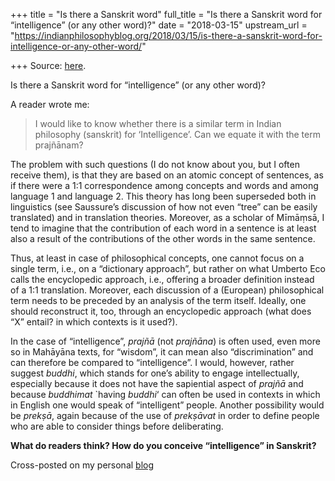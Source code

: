 +++
title = "Is there a Sanskrit word"
full_title = "Is there a Sanskrit word for “intelligence” (or any other word)?"
date = "2018-03-15"
upstream_url = "https://indianphilosophyblog.org/2018/03/15/is-there-a-sanskrit-word-for-intelligence-or-any-other-word/"

+++
Source: [here](https://indianphilosophyblog.org/2018/03/15/is-there-a-sanskrit-word-for-intelligence-or-any-other-word/).

Is there a Sanskrit word for “intelligence” (or any other word)?

A reader wrote me:

> I would like to know whether there is a similar term in Indian
> philosophy (sanskrit) for ‘Intelligence’. Can we equate it with the
> term prajñānam?

The problem with such questions (I do not know about you, but I often
receive them), is that they are based on an atomic concept of sentences,
as if there were a 1:1 correspondence among concepts and words and among
language 1 and language 2. This theory has long been superseded both in
linguistics (see Saussure’s discussion of how not even “tree” can be
easily translated) and in translation theories. Moreover, as a scholar
of Mīmāṃsā, I tend to imagine that the contribution of each word in a
sentence is at least also a result of the contributions of the other
words in the same sentence.

Thus, at least in case of philosophical concepts, one cannot focus on a
single term, i.e., on a “dictionary approach”, but rather on what
Umberto Eco calls the encyclopedic approach, i.e., offering a broader
definition instead of a 1:1 translation. Moreover, each discussion of a
(European) philosophical term needs to be preceded by an analysis of the
term itself. Ideally, one should reconstruct it, too, through an
encyclopedic approach (what does “X” entail? in which contexts is it
used?).

In the case of “intelligence”, *prajñā* (not *prajñāna*) is often used,
even more so in Mahāyāna texts, for “wisdom”, it can mean also
“discrimination” and can therefore be compared to “intelligence”. I
would, however, rather suggest *buddhi*, which stands for one’s ability
to engage intellectually, especially because it does not have the
sapiential aspect of *prajñā* and because *buddhimat* \`having *buddhi*‘
can often be used in contexts in which in English one would speak of
“intelligent” people. Another possibility would be *prekṣā*, again
because of the use of *prekṣāvat* in order to define people who are able
to consider things before deliberating.

**What do readers think? How do you conceive “intelligence” in
Sanskrit?**

Cross-posted on my personal [blog](http://elisafreschi.com)
